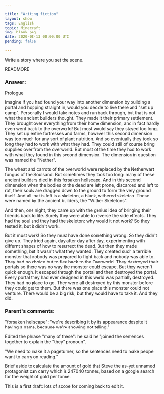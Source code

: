 ```yaml
---

title: "Writing fiction"
layout: show
tags: English
topic: Minecraft
img: blank.png
date: 2020-08-13 00:00:00 UTC
pending: false

---
```


Write a story where you set the scene.

READMORE

### Answer:

Prologue

Imagine if you had found your way into another dimension by building a portal and hopping straight in, would you decide to live there and "set up camp". Personally I would take notes and run back through, but that is not what the ancient builders thought. They made it their primary settlement. They brought over everything from their home dimension, and in fact hardly even went back to the overworld! But most would say they stayed too long. They set up entire fortresses and farms, however this second dimension was too much for any sort of plant nutrition. And so eventually they took so long they had to work with what they had. They could still of course bring supplies over from the overworld. But most of the time  they had to work with what they found in this second dimension. The dimension in question was named the "Nether".

The wheat and carrots of the overworld were replaced by the Netherwart fungus of the Soulsand. But sometimes they took too long: many of these ancient builders died in this forsaken hellscape. And in this second dimension when the bodies of the dead are left prone, discarded and left to rot, their souls are dragged down to the ground to form the very ground itself. And all that is left is a skeleton, a black, withered skeleton. These were named by the ancient builders, the "Wither Skeletons".


And then, one night, they came up with the genius idea of bringing their friends back to life. Surely they were able to reverse the side effects. They had the soul and they had the skeleton: why would it not work? So they tested it, but it didn't work.

But it must work! So they must have done something wrong. So they didn't give up. They tried again, day after day after day, experimenting with differnt shapes of how to resurrect the dead. But then they made something, but it wasn't what they wanted. They created such a terrible monster that nobody was prepared to fight back and nobody was able to. They had no choice but to flee back to the Overworld. They destroyed their portals so there was no way the monster could escape. But they weren't quick enough. It escaped through the portal and then destroyed the portal. Every portal they had ever designed in this world was partially destroyed. They had no place to go. They were all destroyed by this monster before they could get to them. But there was one place this monster could not venture. There would be a big risk, but they would have to take it. And they did.



### Parent's comments:

"forsaken hellscape": "we're describing it by its appearance despite it having a name, because we're showing not telling."

Edited the phrase "many of these": he said he "joined the sentences together to explain the "they" pronoun".

"We need to make it a pageturner, so the sentences need to make peope want to carry on reading."

Brief aside to calculate the amount of gold that Steve the as-yet unnamed protagonist can carry which is 247040 tonnes, based on a google search for the weight of gold per tonne.

This is a first draft: lots of scope for coming back to edit it.

